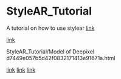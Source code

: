 # StyleAR_Tutorial
A tutorial on how to use stylear
[link](https://htmlpreview.github.io/?https://github.com/deepixel16/StyleAR_Tutorial/blob/30e90af88cbc7b368eb38084c16b6caa1449b5c0/Model%20of%20Deepixel%20d7449e057b5d42f0832171413e91671a.html)

[link](https://htmlpreview.github.io/?https://github.com/deepixel16/StyleAR_Tutorial/ModelofDeepixeld7449e057b5d42f0832171413e91671a.html)

StyleAR_Tutorial/Model of Deepixel d7449e057b5d42f0832171413e91671a.html

[link](https://htmlpreview.github.io/?https://github.com/deepixel16/StyleAR_Tutorial/blob/30e90af88cbc7b368eb38084c16b6caa1449b5c0/Model%20of%20Deepixel%20d7449e057b5d42f0832171413e91671a.html)
[link](https://htmlpreview.github.io/?https://github.com/deepixel16/StyleAR_Tutorial/blob/30e90af88cbc7b368eb38084c16b6caa1449b5c0/Model%20of%20Deepixel%20d7449e057b5d42f0832171413e91671a.html)
[link](https://htmlpreview.github.io/?https://github.com/deepixel16/StyleAR_Tutorial/blob/30e90af88cbc7b368eb38084c16b6caa1449b5c0/Model%20of%20Deepixel%20d7449e057b5d42f0832171413e91671a.html)
